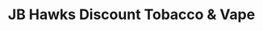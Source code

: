 ---
title: "JB Hawks Discount Tobacco & Vape"
url: /springfield/jb-hawks-discount-tobacco-and-vape/
shop: e-cigarette
---